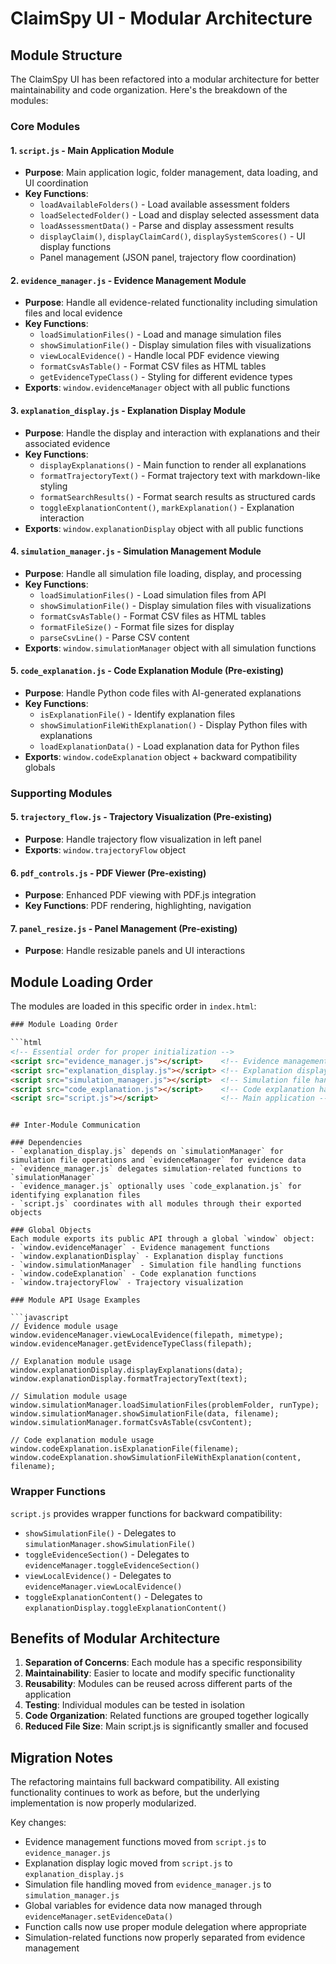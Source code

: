 # ClaimSpy UI - Modular Architecture

## Module Structure

The ClaimSpy UI has been refactored into a modular architecture for better maintainability and code organization. Here's the breakdown of the modules:

### Core Modules

#### 1. `script.js` - Main Application Module
- **Purpose**: Main application logic, folder management, data loading, and UI coordination
- **Key Functions**:
  - `loadAvailableFolders()` - Load available assessment folders
  - `loadSelectedFolder()` - Load and display selected assessment data
  - `loadAssessmentData()` - Parse and display assessment results
  - `displayClaim()`, `displayClaimCard()`, `displaySystemScores()` - UI display functions
  - Panel management (JSON panel, trajectory flow coordination)

#### 2. `evidence_manager.js` - Evidence Management Module
- **Purpose**: Handle all evidence-related functionality including simulation files and local evidence
- **Key Functions**:
  - `loadSimulationFiles()` - Load and manage simulation files
  - `showSimulationFile()` - Display simulation files with visualizations
  - `viewLocalEvidence()` - Handle local PDF evidence viewing
  - `formatCsvAsTable()` - Format CSV files as HTML tables
  - `getEvidenceTypeClass()` - Styling for different evidence types
- **Exports**: `window.evidenceManager` object with all public functions

#### 3. `explanation_display.js` - Explanation Display Module  
- **Purpose**: Handle the display and interaction with explanations and their associated evidence
- **Key Functions**:
  - `displayExplanations()` - Main function to render all explanations
  - `formatTrajectoryText()` - Format trajectory text with markdown-like styling
  - `formatSearchResults()` - Format search results as structured cards
  - `toggleExplanationContent()`, `markExplanation()` - Explanation interaction
- **Exports**: `window.explanationDisplay` object with all public functions

#### 4. `simulation_manager.js` - Simulation Management Module
- **Purpose**: Handle all simulation file loading, display, and processing
- **Key Functions**:
  - `loadSimulationFiles()` - Load simulation files from API
  - `showSimulationFile()` - Display simulation files with visualizations
  - `formatCsvAsTable()` - Format CSV files as HTML tables
  - `formatFileSize()` - Format file sizes for display
  - `parseCsvLine()` - Parse CSV content
- **Exports**: `window.simulationManager` object with all simulation functions

#### 5. `code_explanation.js` - Code Explanation Module (Pre-existing)
- **Purpose**: Handle Python code files with AI-generated explanations
- **Key Functions**:  
  - `isExplanationFile()` - Identify explanation files
  - `showSimulationFileWithExplanation()` - Display Python files with explanations
  - `loadExplanationData()` - Load explanation data for Python files
- **Exports**: `window.codeExplanation` object + backward compatibility globals

### Supporting Modules

#### 5. `trajectory_flow.js` - Trajectory Visualization (Pre-existing)
- **Purpose**: Handle trajectory flow visualization in left panel
- **Exports**: `window.trajectoryFlow` object

#### 6. `pdf_controls.js` - PDF Viewer (Pre-existing)  
- **Purpose**: Enhanced PDF viewing with PDF.js integration
- **Key Functions**: PDF rendering, highlighting, navigation

#### 7. `panel_resize.js` - Panel Management (Pre-existing)
- **Purpose**: Handle resizable panels and UI interactions

## Module Loading Order

The modules are loaded in this specific order in `index.html`:

```html
### Module Loading Order

```html
<!-- Essential order for proper initialization -->
<script src="evidence_manager.js"></script>    <!-- Evidence management -->
<script src="explanation_display.js"></script> <!-- Explanation display -->  
<script src="simulation_manager.js"></script>  <!-- Simulation file handling -->
<script src="code_explanation.js"></script>    <!-- Code explanation handling -->
<script src="script.js"></script>              <!-- Main application -->
```
```

## Inter-Module Communication

### Dependencies
- `explanation_display.js` depends on `simulationManager` for simulation file operations and `evidenceManager` for evidence data
- `evidence_manager.js` delegates simulation-related functions to `simulationManager` 
- `evidence_manager.js` optionally uses `code_explanation.js` for identifying explanation files
- `script.js` coordinates with all modules through their exported objects

### Global Objects
Each module exports its public API through a global `window` object:
- `window.evidenceManager` - Evidence management functions
- `window.explanationDisplay` - Explanation display functions
- `window.simulationManager` - Simulation file handling functions
- `window.codeExplanation` - Code explanation functions
- `window.trajectoryFlow` - Trajectory visualization

### Module API Usage Examples

```javascript
// Evidence module usage
window.evidenceManager.viewLocalEvidence(filepath, mimetype);
window.evidenceManager.getEvidenceTypeClass(filepath);

// Explanation module usage  
window.explanationDisplay.displayExplanations(data);
window.explanationDisplay.formatTrajectoryText(text);

// Simulation module usage
window.simulationManager.loadSimulationFiles(problemFolder, runType);
window.simulationManager.showSimulationFile(data, filename);
window.simulationManager.formatCsvAsTable(csvContent);

// Code explanation module usage
window.codeExplanation.isExplanationFile(filename);
window.codeExplanation.showSimulationFileWithExplanation(content, filename);
```

### Wrapper Functions
`script.js` provides wrapper functions for backward compatibility:
- `showSimulationFile()` - Delegates to `simulationManager.showSimulationFile()`
- `toggleEvidenceSection()` - Delegates to `evidenceManager.toggleEvidenceSection()`
- `viewLocalEvidence()` - Delegates to `evidenceManager.viewLocalEvidence()`
- `toggleExplanationContent()` - Delegates to `explanationDisplay.toggleExplanationContent()`

## Benefits of Modular Architecture

1. **Separation of Concerns**: Each module has a specific responsibility
2. **Maintainability**: Easier to locate and modify specific functionality
3. **Reusability**: Modules can be reused across different parts of the application
4. **Testing**: Individual modules can be tested in isolation
5. **Code Organization**: Related functions are grouped together logically
6. **Reduced File Size**: Main script.js is significantly smaller and focused

## Migration Notes

The refactoring maintains full backward compatibility. All existing functionality continues to work as before, but the underlying implementation is now properly modularized.

Key changes:
- Evidence management functions moved from `script.js` to `evidence_manager.js`
- Explanation display logic moved from `script.js` to `explanation_display.js`
- Simulation file handling moved from `evidence_manager.js` to `simulation_manager.js`
- Global variables for evidence data now managed through `evidenceManager.setEvidenceData()`
- Function calls now use proper module delegation where appropriate
- Simulation-related functions now properly separated from evidence management